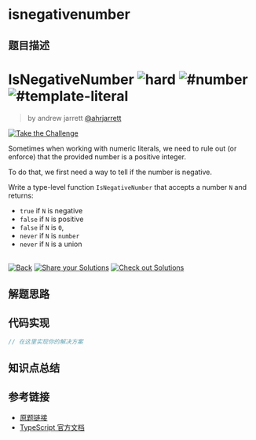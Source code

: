 # isnegativenumber

## 题目描述

<!--info-header-start--><h1>IsNegativeNumber <img src="https://img.shields.io/badge/-hard-de3d37" alt="hard"/> <img src="https://img.shields.io/badge/-%23number-999" alt="#number"/> <img src="https://img.shields.io/badge/-%23template--literal-999" alt="#template-literal"/></h1><blockquote><p>by andrew jarrett <a href="https://github.com/ahrjarrett" target="_blank">@ahrjarrett</a></p></blockquote><p><a href="https://tsch.js.org/25747/play" target="_blank"><img src="https://img.shields.io/badge/-Take%20the%20Challenge-3178c6?logo=typescript&logoColor=white" alt="Take the Challenge"/></a> </p><!--info-header-end-->

Sometimes when working with numeric literals, we need to rule out (or enforce) that the provided number is a positive integer.

To do that, we first need a way to tell if the number is negative.

Write a type-level function `IsNegativeNumber` that accepts a number `N` and returns:

- `true` if `N` is negative
- `false` if `N` is positive
- `false` if `N` is `0`, 
- `never` if `N` is `number`
- `never` if `N` is a union


<!--info-footer-start--><br><a href="../../README.md" target="_blank"><img src="https://img.shields.io/badge/-Back-grey" alt="Back"/></a> <a href="https://tsch.js.org/25747/answer" target="_blank"><img src="https://img.shields.io/badge/-Share%20your%20Solutions-teal" alt="Share your Solutions"/></a> <a href="https://tsch.js.org/25747/solutions" target="_blank"><img src="https://img.shields.io/badge/-Check%20out%20Solutions-de5a77?logo=awesome-lists&logoColor=white" alt="Check out Solutions"/></a> <!--info-footer-end-->

## 解题思路

<!-- 在这里记录你的解题思路和学习笔记 -->

## 代码实现

```typescript
// 在这里实现你的解决方案
```

## 知识点总结

<!-- 在这里总结相关的 TypeScript 知识点 -->

## 参考链接

- [原题链接](https://github.com/type-challenges/type-challenges/tree/main/questions/25747-hard-isnegativenumber)
- [TypeScript 官方文档](https://www.typescriptlang.org/docs/)
